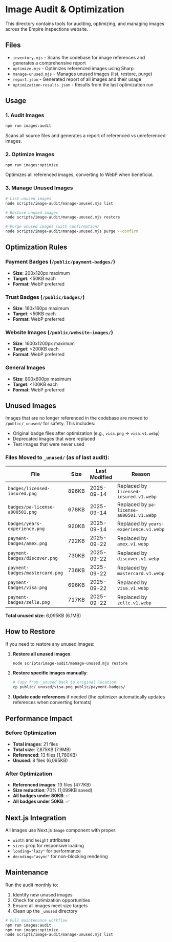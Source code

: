 # Image Audit & Optimization

This directory contains tools for auditing, optimizing, and managing images across the Empire Inspections website.

## Files

- `inventory.mjs` - Scans the codebase for image references and generates a comprehensive report
- `optimize.mjs` - Optimizes referenced images using Sharp
- `manage-unused.mjs` - Manages unused images (list, restore, purge)
- `report.json` - Generated report of all images and their usage
- `optimization-results.json` - Results from the last optimization run

## Usage

### 1. Audit Images
```bash
npm run images:audit
```
Scans all source files and generates a report of referenced vs unreferenced images.

### 2. Optimize Images
```bash
npm run images:optimize
```
Optimizes all referenced images, converting to WebP when beneficial.

### 3. Manage Unused Images
```bash
# List unused images
node scripts/image-audit/manage-unused.mjs list

# Restore unused images
node scripts/image-audit/manage-unused.mjs restore

# Purge unused images (with confirmation)
node scripts/image-audit/manage-unused.mjs purge --confirm
```

## Optimization Rules

### Payment Badges (`/public/payment-badges/`)
- **Size**: 200x120px maximum
- **Target**: <50KB each
- **Format**: WebP preferred

### Trust Badges (`/public/badges/`)
- **Size**: 160x160px maximum  
- **Target**: <50KB each
- **Format**: WebP preferred

### Website Images (`/public/website-images/`)
- **Size**: 1600x1200px maximum
- **Target**: <200KB each
- **Format**: WebP preferred

### General Images
- **Size**: 800x600px maximum
- **Target**: <100KB each
- **Format**: WebP preferred

## Unused Images

Images that are no longer referenced in the codebase are moved to `/public/_unused/` for safety. This includes:

- Original badge files after optimization (e.g., `visa.png` → `visa.v1.webp`)
- Deprecated images that were replaced
- Test images that were never used

### Files Moved to `_unused/` (as of last audit):

| File | Size | Last Modified | Reason |
|------|------|---------------|--------|
| `badges/licensed-insured.png` | 896KB | 2025-09-14 | Replaced by `licensed-insured.v1.webp` |
| `badges/pa-license-a000501.png` | 678KB | 2025-09-14 | Replaced by `pa-license-a000501.v1.webp` |
| `badges/years-experience.png` | 920KB | 2025-09-14 | Replaced by `years-experience.v1.webp` |
| `payment-badges/amex.png` | 722KB | 2025-09-22 | Replaced by `amex.v1.webp` |
| `payment-badges/discover.png` | 730KB | 2025-09-22 | Replaced by `discover.v1.webp` |
| `payment-badges/mastercard.png` | 736KB | 2025-09-22 | Replaced by `mastercard.v1.webp` |
| `payment-badges/visa.png` | 696KB | 2025-09-22 | Replaced by `visa.v1.webp` |
| `payment-badges/zelle.png` | 717KB | 2025-09-22 | Replaced by `zelle.v1.webp` |

**Total unused size**: 6,095KB (6.1MB)

## How to Restore

If you need to restore any unused images:

1. **Restore all unused images**:
   ```bash
   node scripts/image-audit/manage-unused.mjs restore
   ```

2. **Restore specific images manually**:
   ```bash
   # Copy from _unused back to original location
   cp public/_unused/visa.png public/payment-badges/
   ```

3. **Update code references** if needed (the optimizer automatically updates references when converting formats)

## Performance Impact

### Before Optimization
- **Total images**: 21 files
- **Total size**: 7,875KB (7.9MB)
- **Referenced**: 13 files (1,780KB)
- **Unused**: 8 files (6,095KB)

### After Optimization
- **Referenced images**: 13 files (477KB)
- **Size reduction**: 70% (1,099KB saved)
- **All badges under 80KB**: ✅
- **All badges under 50KB**: ✅

## Next.js Integration

All images use Next.js `Image` component with proper:
- `width` and `height` attributes
- `sizes` prop for responsive loading
- `loading="lazy"` for performance
- `decoding="async"` for non-blocking rendering

## Maintenance

Run the audit monthly to:
1. Identify new unused images
2. Check for optimization opportunities  
3. Ensure all images meet size targets
4. Clean up the `_unused` directory

```bash
# Full maintenance workflow
npm run images:audit
npm run images:optimize
node scripts/image-audit/manage-unused.mjs list
```
